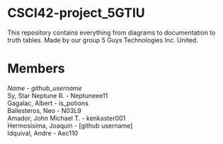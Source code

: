 # CSCI42-project_5GTIU
This repository contains everything from diagrams to documentation to truth tables. Made by our group 5 Guys Technologies Inc. United.

# Members
_Name - github_username_ \
Sy, Star Neptune R. - Neptuneee11 \
Gagalac, Albert - is_potions \
Ballesteros, Neo - N03L9 \
Amador, John Michael T. - kenkaster001 \
Hermosisima, Joaquin - [github username] \
Idquival, Andre - Aec110
